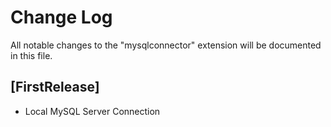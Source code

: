 # Change Log

All notable changes to the "mysqlconnector" extension will be documented in this file.

## [FirstRelease]

- Local MySQL Server Connection
